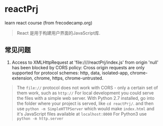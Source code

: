 # reactPrj
learn react course (from frecodecamp.org)

> React 是用于构建用户界面的JavaScript库.



## 常见问题

1. Access to XMLHttpRequest at 'file:////reactPrj/index.js' from origin 'null' has been blocked by CORS policy: Cross origin requests are only supported for protocol schemes: http, data, isolated-app, chrome-extension, chrome, https, chrome-untrusted.

> The `file://` protocol does not work with CORS - only a certain set of them work, such as `http://`
For local development you could serve the files with a simple web server.
With Python 2.7 installed, go into the folder where your project is served, like `cd reactPrj/`. and then use `python -m SimpleHTTPServer` which would make `index.html` and it's JavaScript files available at `localhost:8000`
For Python3 use `python -m http.server`

